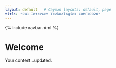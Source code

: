 ```yaml
---
layout: default   # Cayman layouts: default, page
title: "CW1 Internet Technologies COMP10020"
---
```


{% include navbar.html %}

# Welcome
Your content…updated.
